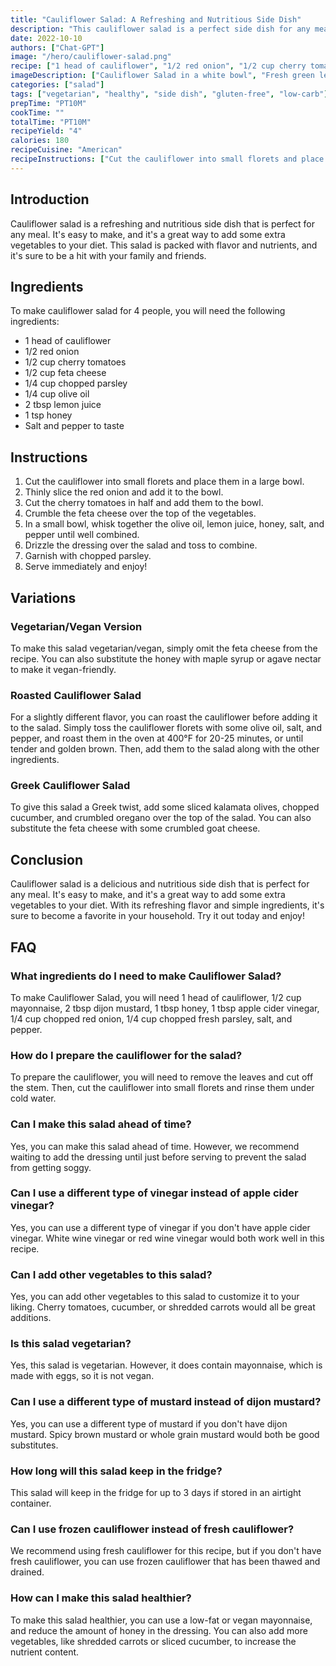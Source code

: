 ```yaml
---
title: "Cauliflower Salad: A Refreshing and Nutritious Side Dish"
description: "This cauliflower salad is a perfect side dish for any meal. It's refreshing, nutritious, and easy to make. Learn how to prepare this delicious salad in no time!"
date: 2022-10-10
authors: ["Chat-GPT"]
image: "/hero/cauliflower-salad.png"
recipe: ["1 head of cauliflower", "1/2 red onion", "1/2 cup cherry tomatoes", "1/2 cup feta cheese", "1/4 cup chopped parsley", "1/4 cup olive oil", "2 tbsp lemon juice", "1 tsp honey", "Salt and pepper to taste"]
imageDescription: ["Cauliflower Salad in a white bowl", "Fresh green lettuce leaves", "Slices of red onion", "Crumbled feta cheese"]
categories: ["salad"]
tags: ["vegetarian", "healthy", "side dish", "gluten-free", "low-carb"]
prepTime: "PT10M"
cookTime: ""
totalTime: "PT10M"
recipeYield: "4"
calories: 180
recipeCuisine: "American"
recipeInstructions: ["Cut the cauliflower into small florets and place them in a large bowl.", "Thinly slice the red onion and add it to the bowl.", "Cut the cherry tomatoes in half and add them to the bowl.", "Crumble the feta cheese over the top of the vegetables.", "In a small bowl, whisk together the olive oil, lemon juice, honey, salt, and pepper until well combined.", "Drizzle the dressing over the salad and toss to combine.", "Garnish with chopped parsley.", "Serve immediately and enjoy!"]
---
```


## Introduction

Cauliflower salad is a refreshing and nutritious side dish that is perfect for any meal. It's easy to make, and it's a great way to add some extra vegetables to your diet. This salad is packed with flavor and nutrients, and it's sure to be a hit with your family and friends.

## Ingredients

To make cauliflower salad for 4 people, you will need the following ingredients:

- 1 head of cauliflower
- 1/2 red onion
- 1/2 cup cherry tomatoes
- 1/2 cup feta cheese
- 1/4 cup chopped parsley
- 1/4 cup olive oil
- 2 tbsp lemon juice
- 1 tsp honey
- Salt and pepper to taste

## Instructions

1. Cut the cauliflower into small florets and place them in a large bowl.
2. Thinly slice the red onion and add it to the bowl.
3. Cut the cherry tomatoes in half and add them to the bowl.
4. Crumble the feta cheese over the top of the vegetables.
5. In a small bowl, whisk together the olive oil, lemon juice, honey, salt, and pepper until well combined.
6. Drizzle the dressing over the salad and toss to combine.
7. Garnish with chopped parsley.
8. Serve immediately and enjoy!

## Variations

### Vegetarian/Vegan Version

To make this salad vegetarian/vegan, simply omit the feta cheese from the recipe. You can also substitute the honey with maple syrup or agave nectar to make it vegan-friendly.

### Roasted Cauliflower Salad

For a slightly different flavor, you can roast the cauliflower before adding it to the salad. Simply toss the cauliflower florets with some olive oil, salt, and pepper, and roast them in the oven at 400°F for 20-25 minutes, or until tender and golden brown. Then, add them to the salad along with the other ingredients.

### Greek Cauliflower Salad

To give this salad a Greek twist, add some sliced kalamata olives, chopped cucumber, and crumbled oregano over the top of the salad. You can also substitute the feta cheese with some crumbled goat cheese.

## Conclusion

Cauliflower salad is a delicious and nutritious side dish that is perfect for any meal. It's easy to make, and it's a great way to add some extra vegetables to your diet. With its refreshing flavor and simple ingredients, it's sure to become a favorite in your household. Try it out today and enjoy!

## FAQ

### What ingredients do I need to make Cauliflower Salad?

To make Cauliflower Salad, you will need 1 head of cauliflower, 1/2 cup mayonnaise, 2 tbsp dijon mustard, 1 tbsp honey, 1 tbsp apple cider vinegar, 1/4 cup chopped red onion, 1/4 cup chopped fresh parsley, salt, and pepper.

### How do I prepare the cauliflower for the salad?

To prepare the cauliflower, you will need to remove the leaves and cut off the stem. Then, cut the cauliflower into small florets and rinse them under cold water.

### Can I make this salad ahead of time?

Yes, you can make this salad ahead of time. However, we recommend waiting to add the dressing until just before serving to prevent the salad from getting soggy.

### Can I use a different type of vinegar instead of apple cider vinegar?

Yes, you can use a different type of vinegar if you don't have apple cider vinegar. White wine vinegar or red wine vinegar would both work well in this recipe.

### Can I add other vegetables to this salad?

Yes, you can add other vegetables to this salad to customize it to your liking. Cherry tomatoes, cucumber, or shredded carrots would all be great additions.

### Is this salad vegetarian?

Yes, this salad is vegetarian. However, it does contain mayonnaise, which is made with eggs, so it is not vegan.

### Can I use a different type of mustard instead of dijon mustard?

Yes, you can use a different type of mustard if you don't have dijon mustard. Spicy brown mustard or whole grain mustard would both be good substitutes.

### How long will this salad keep in the fridge?

This salad will keep in the fridge for up to 3 days if stored in an airtight container.

### Can I use frozen cauliflower instead of fresh cauliflower?

We recommend using fresh cauliflower for this recipe, but if you don't have fresh cauliflower, you can use frozen cauliflower that has been thawed and drained.

### How can I make this salad healthier?

To make this salad healthier, you can use a low-fat or vegan mayonnaise, and reduce the amount of honey in the dressing. You can also add more vegetables, like shredded carrots or sliced cucumber, to increase the nutrient content.